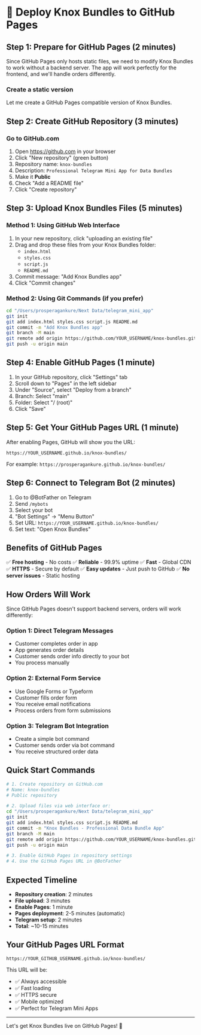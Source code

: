 # 🚀 Deploy Knox Bundles to GitHub Pages

## Step 1: Prepare for GitHub Pages (2 minutes)

Since GitHub Pages only hosts static files, we need to modify Knox Bundles to work without a backend server. The app will work perfectly for the frontend, and we'll handle orders differently.

### Create a static version
Let me create a GitHub Pages compatible version of Knox Bundles.

## Step 2: Create GitHub Repository (3 minutes)

### Go to GitHub.com
1. Open https://github.com in your browser
2. Click "New repository" (green button)
3. Repository name: `knox-bundles`
4. Description: `Professional Telegram Mini App for Data Bundles`
5. Make it **Public**
6. Check "Add a README file"
7. Click "Create repository"

## Step 3: Upload Knox Bundles Files (5 minutes)

### Method 1: Using GitHub Web Interface
1. In your new repository, click "uploading an existing file"
2. Drag and drop these files from your Knox Bundles folder:
   - `index.html`
   - `styles.css`
   - `script.js`
   - `README.md`
3. Commit message: "Add Knox Bundles app"
4. Click "Commit changes"

### Method 2: Using Git Commands (if you prefer)
```bash
cd "/Users/prosperagankure/Next Data/telegram_mini_app"
git init
git add index.html styles.css script.js README.md
git commit -m "Add Knox Bundles app"
git branch -M main
git remote add origin https://github.com/YOUR_USERNAME/knox-bundles.git
git push -u origin main
```

## Step 4: Enable GitHub Pages (1 minute)

1. In your GitHub repository, click "Settings" tab
2. Scroll down to "Pages" in the left sidebar
3. Under "Source", select "Deploy from a branch"
4. Branch: Select "main"
5. Folder: Select "/ (root)"
6. Click "Save"

## Step 5: Get Your GitHub Pages URL (1 minute)

After enabling Pages, GitHub will show you the URL:
```
https://YOUR_USERNAME.github.io/knox-bundles/
```

For example: `https://prosperagankure.github.io/knox-bundles/`

## Step 6: Connect to Telegram Bot (2 minutes)

1. Go to @BotFather on Telegram
2. Send `/mybots`
3. Select your bot
4. "Bot Settings" → "Menu Button"
5. Set URL: `https://YOUR_USERNAME.github.io/knox-bundles/`
6. Set text: "Open Knox Bundles"

## Benefits of GitHub Pages

✅ **Free hosting** - No costs
✅ **Reliable** - 99.9% uptime
✅ **Fast** - Global CDN
✅ **HTTPS** - Secure by default
✅ **Easy updates** - Just push to GitHub
✅ **No server issues** - Static hosting

## How Orders Will Work

Since GitHub Pages doesn't support backend servers, orders will work differently:

### Option 1: Direct Telegram Messages
- Customer completes order in app
- App generates order details
- Customer sends order info directly to your bot
- You process manually

### Option 2: External Form Service
- Use Google Forms or Typeform
- Customer fills order form
- You receive email notifications
- Process orders from form submissions

### Option 3: Telegram Bot Integration
- Create a simple bot command
- Customer sends order via bot command
- You receive structured order data

## Quick Start Commands

```bash
# 1. Create repository on GitHub.com
# Name: knox-bundles
# Public repository

# 2. Upload files via web interface or:
cd "/Users/prosperagankure/Next Data/telegram_mini_app"
git init
git add index.html styles.css script.js README.md
git commit -m "Knox Bundles - Professional Data Bundle App"
git branch -M main
git remote add origin https://github.com/YOUR_USERNAME/knox-bundles.git
git push -u origin main

# 3. Enable GitHub Pages in repository settings
# 4. Use the GitHub Pages URL in @BotFather
```

## Expected Timeline

- **Repository creation**: 2 minutes
- **File upload**: 3 minutes  
- **Enable Pages**: 1 minute
- **Pages deployment**: 2-5 minutes (automatic)
- **Telegram setup**: 2 minutes
- **Total**: ~10-15 minutes

## Your GitHub Pages URL Format

```
https://YOUR_GITHUB_USERNAME.github.io/knox-bundles/
```

This URL will be:
- ✅ Always accessible
- ✅ Fast loading
- ✅ HTTPS secure
- ✅ Mobile optimized
- ✅ Perfect for Telegram Mini Apps

---

Let's get Knox Bundles live on GitHub Pages! 🚀